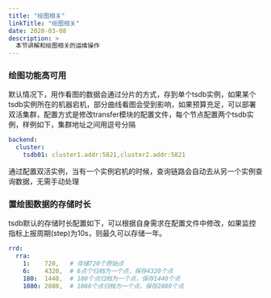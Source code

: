 ```yaml
---
title: "绘图相关"
linkTitle: "绘图相关"
date: 2020-03-08
description: >
  本节讲解和绘图相关的运维操作
---
```


### 绘图功能高可用

默认情况下，用作看图的数据会通过分片的方式，存到单个tsdb实例，如果某个tsdb实例所在的机器宕机，部分曲线看图会受到影响，如果预算充足，可以部署双活集群，配置方式是修改transfer模块的配置文件，每个节点配置两个tsdb实例，样例如下，集群地址之间用逗号分隔

```yaml
backend:
  cluster:
    tsdb01: cluster1.addr:5821,cluster2.addr:5821
```

通过配置双活实例，当有一个实例宕机的时候，查询链路会自动去从另一个实例查询数据，无需手动处理

### 置绘图数据的存储时长

tsdb默认的存储时长配置如下，可以根据自身需求在配置文件中修改，如果监控指标上报周期(step)为10s，则最久可以存储一年。

```yaml
rrd:
  rra:
    1:    720,   # 存储720个原始点
	6:    4320,  # 6点个归档为一个点，保存4320个点
	180:  1440,  # 180个点归档为一个点，保存1440个点
	1080: 2880,  # 1080个点归档为一个点，保存2880个点
```